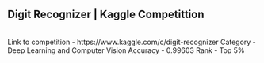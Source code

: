 <h2>Digit Recognizer | Kaggle Competittion</h2>
  <br>
  Link to competition - https://www.kaggle.com/c/digit-recognizer
  Category - Deep Learning and Computer Vision
  Accuracy - 0.99603
  Rank - Top 5%
